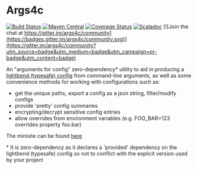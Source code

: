 Args4c
====

[![Build Status](https://travis-ci.org/aaronp/args4c.svg?branch=master)](https://travis-ci.org/aaronp/args4c)
[![Maven Central](https://maven-badges.herokuapp.com/maven-central/com.github.aaronp/args4c_2.12/badge.png)](https://maven-badges.herokuapp.com/maven-central/com.github.aaronp/args4c_2.12)
[![Coverage Status](https://coveralls.io/repos/github/aaronp/args4c/badge.svg?branch=master)](https://coveralls.io/github/aaronp/args4c?branch=master)
[![Scaladoc](https://javadoc-badge.appspot.com/com.github.aaronp/args4c_2.12.svg?label=scaladoc)](https://javadoc-badge.appspot.com/com.github.aaronp/args4c_2.12) [![Join the chat at https://gitter.im/args4c/community](https://badges.gitter.im/args4c/community.svg)](https://gitter.im/args4c/community?utm_source=badge&utm_medium=badge&utm_campaign=pr-badge&utm_content=badge)

An "arguments for config" zero-dependency* utility to aid in producing a [lightbend (typesafe) config](https://github.com/lightbend/config) from command-line arguments, as well as some convenience methods for working with configurations such as:

 * get the unique paths, export a config as a json string, filter/modify configs
 * provide 'pretty' config summaries
 * encrypting/decrypt sensitive config entries
 * allow overrides from environment variables (e.g. FOO_BAR=123 overrides property foo.bar)

The minisite can be found [here](https://aaronp.github.io/args4c/index.html)

\* It is zero-dependency as it declares a 'provided' dependency on the lightbend (typesafe) config so not to conflict with the explicit version used by your project   